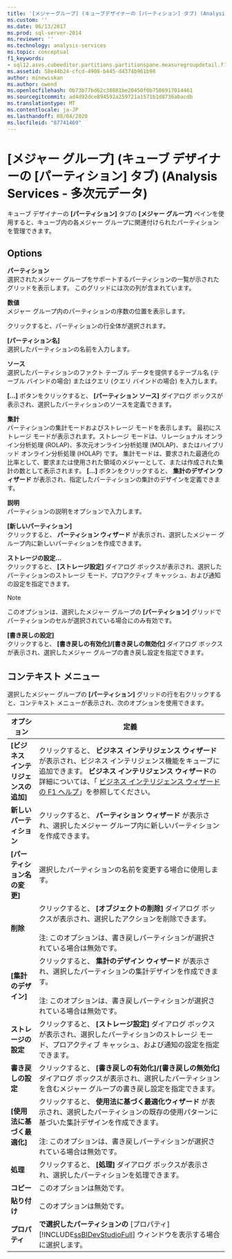 ```yaml
---
title: '[メジャーグループ] (キューブデザイナーの [パーティション] タブ) (Analysis Services 多次元データ) |Microsoft Docs'
ms.custom: ''
ms.date: 06/13/2017
ms.prod: sql-server-2014
ms.reviewer: ''
ms.technology: analysis-services
ms.topic: conceptual
f1_keywords:
- sql12.asvs.cubeeditor.partitions.partitionspane.measuregroupdetail.f1
ms.assetid: 58e44b24-cfcd-4908-b445-d4374b961b98
author: minewiskan
ms.author: owend
ms.openlocfilehash: 0b73b77bd62c38881be20450f0b7506917014461
ms.sourcegitcommit: ad4d92dce894592a259721a1571b1d8736abacdb
ms.translationtype: MT
ms.contentlocale: ja-JP
ms.lasthandoff: 08/04/2020
ms.locfileid: "87741469"
---
```

# <a name="measure-groups-partitions-tab-cube-designer-analysis-services---multidimensional-data"></a>[メジャー グループ] (キューブ デザイナーの [パーティション] タブ) (Analysis Services - 多次元データ)
  キューブ デザイナーの **[パーティション]** タブの **[メジャー グループ]** ペインを使用すると、キューブ内の各メジャー グループに関連付けられたパーティションを管理できます。  
  
## <a name="options"></a>Options  
 **パーティション**  
 選択されたメジャー グループをサポートするパーティションの一覧が示されたグリッドを表示します。 このグリッドには次の列が含まれています。  
  
 **数値**  
 メジャー グループ内のパーティションの序数の位置を表示します。  
  
 クリックすると、パーティションの行全体が選択されます。  
  
 **[パーティション名]**  
 選択したパーティションの名前を入力します。  
  
 **ソース**  
 選択したパーティションのファクト テーブル データを提供するテーブル名 (テーブル バインドの場合) またはクエリ (クエリ バインドの場合) を入力します。  
  
 **[...]** ボタンをクリックすると、 **[パーティション ソース]** ダイアログ ボックスが表示され、選択したパーティションのソースを定義できます。  
  
 **集計**  
 パーティションの集計モードおよびストレージ モードを表示します。 最初にストレージ モードが表示されます。ストレージ モードは、リレーショナル オンライン分析処理 (ROLAP)、多次元オンライン分析処理 (MOLAP)、またはハイブリッド オンライン分析処理 (HOLAP) です。 集計モードは、要求された最適化の比率として、要求または使用された領域のメジャーとして、または作成された集計の数として表示されます。 **[...]** ボタンをクリックすると、 **集計のデザイン ウィザード** が表示され、指定したパーティションの集計のデザインを定義できます。  
  
 **説明**  
 パーティションの説明をオプションで入力します。  
  
 **[新しいパーティション]**  
 クリックすると、 **パーティション ウィザード** が表示され、選択したメジャー グループ内に新しいパーティションを作成できます。  
  
 **ストレージの設定...**  
 クリックすると、 **[ストレージ設定]** ダイアログ ボックスが表示され、選択したパーティションのストレージ モード、プロアクティブ キャッシュ、および通知の設定を指定できます。  
  
> [!NOTE]  
>  このオプションは、選択したメジャー グループの **[パーティション]** グリッドでパーティションのセルが選択されている場合にのみ有効です。  
  
 **[書き戻しの設定]**  
 クリックすると、 **[書き戻しの有効化]/[書き戻しの無効化]** ダイアログ ボックスが表示され、選択したメジャー グループの書き戻し設定を指定できます。  
  
## <a name="context-menu"></a>コンテキスト メニュー  
 選択したメジャー グループの **[パーティション]** グリッドの行を右クリックすると、コンテキスト メニューが表示され、次のオプションを使用できます。  
  
|オプション|定義|  
|------------|----------------|  
|**[ビジネス インテリジェンスの追加]**|クリックすると、 **ビジネス インテリジェンス ウィザード** が表示され、ビジネス インテリジェンス機能をキューブに追加できます。 **ビジネス インテリジェンス ウィザード**の詳細については、「 [ビジネス インテリジェンス ウィザードの F1 ヘルプ](business-intelligence-wizard-f1-help.md)」を参照してください。|  
|**新しいパーティション**|クリックすると、 **パーティション ウィザード** が表示され、選択したメジャー グループ内に新しいパーティションを作成できます。|  
|**[パーティション名の変更]**|選択したパーティションの名前を変更する場合に使用します。|  
|**削除**|クリックすると、 **[オブジェクトの削除]** ダイアログ ボックスが表示され、選択したアクションを削除できます。<br /><br /> 注: このオプションは、書き戻しパーティションが選択されている場合は無効です。|  
|**[集計のデザイン]**|クリックすると、 **集計のデザイン ウィザード** が表示され、選択したパーティションの集計デザインを作成できます。<br /><br /> 注: このオプションは、書き戻しパーティションが選択されている場合は無効です。|  
|**ストレージの設定**|クリックすると、 **[ストレージ設定]** ダイアログ ボックスが表示され、選択したパーティションのストレージ モード、プロアクティブ キャッシュ、および通知の設定を指定できます。|  
|**書き戻しの設定**|クリックすると、 **[書き戻しの有効化]/[書き戻しの無効化]** ダイアログ ボックスが表示され、選択したパーティションを含むメジャー グループの書き戻し設定を指定できます。|  
|**[使用法に基づく最適化]**|クリックすると、 **使用法に基づく最適化ウィザード** が表示され、選択したパーティションの既存の使用パターンに基づいた集計デザインを作成できます。<br /><br /> 注: このオプションは、書き戻しパーティションが選択されている場合は無効です。|  
|**処理**|クリックすると、 **[処理]** ダイアログ ボックスが表示され、選択したパーティションを処理できます。|  
|**コピー**|このオプションは無効です。|  
|**貼り付け**|このオプションは無効です。|  
|**プロパティ**|**で選択したパーティションの** [プロパティ] [!INCLUDE[ssBIDevStudioFull](../includes/ssbidevstudiofull-md.md)] ウィンドウを表示する場合に選択します。|  
  
  
